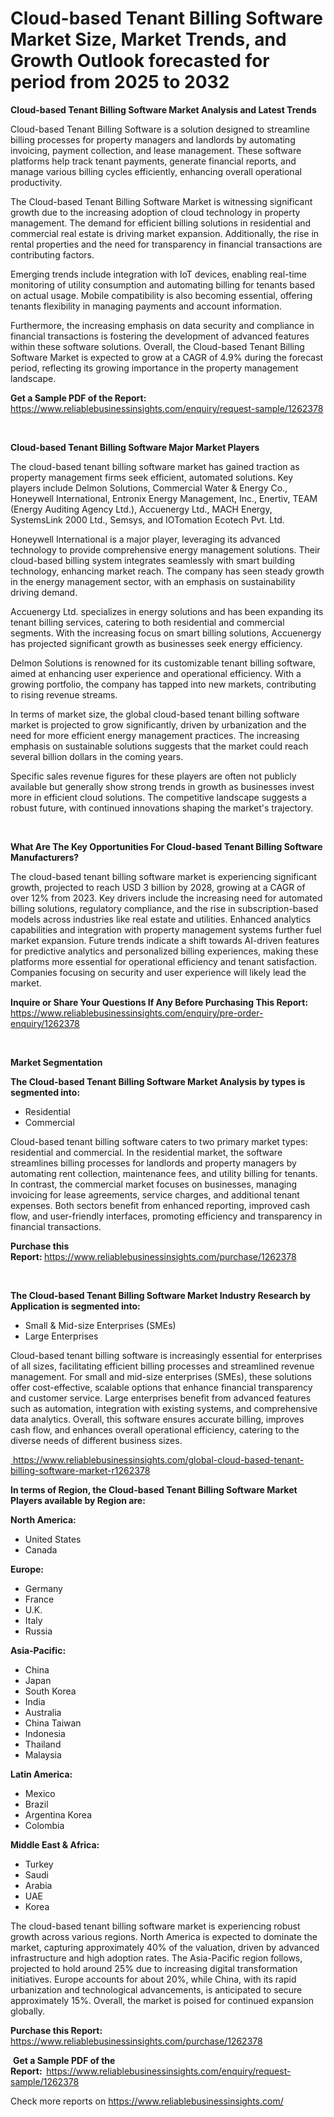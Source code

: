 <p><h1>Cloud-based Tenant Billing Software Market Size, Market Trends, and Growth Outlook forecasted for period from 2025 to 2032</h1></p><p><strong>Cloud-based Tenant Billing Software Market Analysis and Latest Trends</strong></p>
<p><p>Cloud-based Tenant Billing Software is a solution designed to streamline billing processes for property managers and landlords by automating invoicing, payment collection, and lease management. These software platforms help track tenant payments, generate financial reports, and manage various billing cycles efficiently, enhancing overall operational productivity.</p><p>The Cloud-based Tenant Billing Software Market is witnessing significant growth due to the increasing adoption of cloud technology in property management. The demand for efficient billing solutions in residential and commercial real estate is driving market expansion. Additionally, the rise in rental properties and the need for transparency in financial transactions are contributing factors.</p><p>Emerging trends include integration with IoT devices, enabling real-time monitoring of utility consumption and automating billing for tenants based on actual usage. Mobile compatibility is also becoming essential, offering tenants flexibility in managing payments and account information.</p><p>Furthermore, the increasing emphasis on data security and compliance in financial transactions is fostering the development of advanced features within these software solutions. Overall, the Cloud-based Tenant Billing Software Market is expected to grow at a CAGR of 4.9% during the forecast period, reflecting its growing importance in the property management landscape.</p></p>
<p><strong>Get a Sample PDF of the Report:&nbsp;</strong> <a href="https://www.reliablebusinessinsights.com/enquiry/request-sample/1262378?utm_campaign=3086&utm_medium=2&utm_source=Github&utm_content=ia&utm_term=11032025&utm_id=cloud-based-tenant-billing-software">https://www.reliablebusinessinsights.com/enquiry/request-sample/1262378</a></p>
<p>&nbsp;</p>
<p><strong>Cloud-based Tenant Billing Software Major Market Players</strong></p>
<p><p>The cloud-based tenant billing software market has gained traction as property management firms seek efficient, automated solutions. Key players include Delmon Solutions, Commercial Water & Energy Co., Honeywell International, Entronix Energy Management, Inc., Enertiv, TEAM (Energy Auditing Agency Ltd.), Accuenergy Ltd., MACH Energy, SystemsLink 2000 Ltd., Semsys, and IOTomation Ecotech Pvt. Ltd. </p><p>Honeywell International is a major player, leveraging its advanced technology to provide comprehensive energy management solutions. Their cloud-based billing system integrates seamlessly with smart building technology, enhancing market reach. The company has seen steady growth in the energy management sector, with an emphasis on sustainability driving demand.</p><p>Accuenergy Ltd. specializes in energy solutions and has been expanding its tenant billing services, catering to both residential and commercial segments. With the increasing focus on smart billing solutions, Accuenergy has projected significant growth as businesses seek energy efficiency.</p><p>Delmon Solutions is renowned for its customizable tenant billing software, aimed at enhancing user experience and operational efficiency. With a growing portfolio, the company has tapped into new markets, contributing to rising revenue streams.</p><p>In terms of market size, the global cloud-based tenant billing software market is projected to grow significantly, driven by urbanization and the need for more efficient energy management practices. The increasing emphasis on sustainable solutions suggests that the market could reach several billion dollars in the coming years.</p><p>Specific sales revenue figures for these players are often not publicly available but generally show strong trends in growth as businesses invest more in efficient cloud solutions. The competitive landscape suggests a robust future, with continued innovations shaping the market's trajectory.</p></p>
<p>&nbsp;</p>
<p><strong>What Are The Key Opportunities For Cloud-based Tenant Billing Software Manufacturers?</strong></p>
<p><p>The cloud-based tenant billing software market is experiencing significant growth, projected to reach USD 3 billion by 2028, growing at a CAGR of over 12% from 2023. Key drivers include the increasing need for automated billing solutions, regulatory compliance, and the rise in subscription-based models across industries like real estate and utilities. Enhanced analytics capabilities and integration with property management systems further fuel market expansion. Future trends indicate a shift towards AI-driven features for predictive analytics and personalized billing experiences, making these platforms more essential for operational efficiency and tenant satisfaction. Companies focusing on security and user experience will likely lead the market.</p></p>
<p><strong>Inquire or Share Your Questions If Any Before Purchasing This Report:</strong> <a href="https://www.reliablebusinessinsights.com/enquiry/pre-order-enquiry/1262378?utm_campaign=3086&utm_medium=2&utm_source=Github&utm_content=ia&utm_term=11032025&utm_id=cloud-based-tenant-billing-software">https://www.reliablebusinessinsights.com/enquiry/pre-order-enquiry/1262378</a></p>
<p>&nbsp;</p>
<p><strong>Market Segmentation</strong></p>
<p><strong>The Cloud-based Tenant Billing Software Market Analysis by types is segmented into:</strong></p>
<p><ul><li>Residential</li><li>Commercial</li></ul></p>
<p><p>Cloud-based tenant billing software caters to two primary market types: residential and commercial. In the residential market, the software streamlines billing processes for landlords and property managers by automating rent collection, maintenance fees, and utility billing for tenants. In contrast, the commercial market focuses on businesses, managing invoicing for lease agreements, service charges, and additional tenant expenses. Both sectors benefit from enhanced reporting, improved cash flow, and user-friendly interfaces, promoting efficiency and transparency in financial transactions.</p></p>
<p><strong>Purchase this Report:&nbsp;</strong><a href="https://www.reliablebusinessinsights.com/purchase/1262378?utm_campaign=3086&utm_medium=2&utm_source=Github&utm_content=ia&utm_term=11032025&utm_id=cloud-based-tenant-billing-software">https://www.reliablebusinessinsights.com/purchase/1262378</a></p>
<p>&nbsp;</p>
<p><strong>The Cloud-based Tenant Billing Software Market Industry Research by Application is segmented into:</strong></p>
<p><ul><li>Small & Mid-size Enterprises (SMEs)</li><li>Large Enterprises</li></ul></p>
<p><p>Cloud-based tenant billing software is increasingly essential for enterprises of all sizes, facilitating efficient billing processes and streamlined revenue management. For small and mid-size enterprises (SMEs), these solutions offer cost-effective, scalable options that enhance financial transparency and customer service. Large enterprises benefit from advanced features such as automation, integration with existing systems, and comprehensive data analytics. Overall, this software ensures accurate billing, improves cash flow, and enhances overall operational efficiency, catering to the diverse needs of different business sizes.</p></p>
<p><a href="https://www.reliablebusinessinsights.com/global-cloud-based-tenant-billing-software-market-r1262378?utm_campaign=3086&utm_medium=2&utm_source=Github&utm_content=ia&utm_term=11032025&utm_id=cloud-based-tenant-billing-software">&nbsp;https://www.reliablebusinessinsights.com/global-cloud-based-tenant-billing-software-market-r1262378</a></p>
<p><strong>In terms of Region, the Cloud-based Tenant Billing Software Market Players available by Region are:</strong></p>
<p>
    <p> <strong> North America: </strong>
        <ul>
            <li>United States</li>
            <li>Canada</li>
        </ul>
        </p> 
    <p> <strong> Europe: </strong>
        <ul>
            <li>Germany</li>
            <li>France</li>
            <li>U.K.</li>
            <li>Italy</li>
            <li>Russia</li>
        </ul>
        </p> 
    <p> <strong> Asia-Pacific: </strong>
        <ul>
            <li>China</li>
            <li>Japan</li>
            <li>South Korea</li>
            <li>India</li>
            <li>Australia</li>
            <li>China Taiwan</li>
            <li>Indonesia</li>
            <li>Thailand</li>
            <li>Malaysia</li>
        </ul>
        </p> 
    <p> <strong> Latin America: </strong>
        <ul>
            <li>Mexico</li>
            <li>Brazil</li>
            <li>Argentina Korea</li>
            <li>Colombia</li>
        </ul>
        </p> 
    <p> <strong> Middle East & Africa: </strong>
        <ul>
            <li>Turkey</li>
            <li>Saudi</li>
            <li>Arabia</li>
            <li>UAE</li>
            <li>Korea</li>
        </ul>
    </p>
    </p>
<p><p>The cloud-based tenant billing software market is experiencing robust growth across various regions. North America is expected to dominate the market, capturing approximately 40% of the valuation, driven by advanced infrastructure and high adoption rates. The Asia-Pacific region follows, projected to hold around 25% due to increasing digital transformation initiatives. Europe accounts for about 20%, while China, with its rapid urbanization and technological advancements, is anticipated to secure approximately 15%. Overall, the market is poised for continued expansion globally.</p></p>
<p><strong>Purchase this Report: </strong><a href="https://www.reliablebusinessinsights.com/purchase/1262378?utm_campaign=3086&utm_medium=2&utm_source=Github&utm_content=ia&utm_term=11032025&utm_id=cloud-based-tenant-billing-software">https://www.reliablebusinessinsights.com/purchase/1262378</a></p>
<p>&nbsp;<strong>Get a Sample PDF of the Report:&nbsp;&nbsp;</strong><a href="https://www.reliablebusinessinsights.com/enquiry/request-sample/1262378?utm_campaign=3086&utm_medium=2&utm_source=Github&utm_content=ia&utm_term=11032025&utm_id=cloud-based-tenant-billing-software">https://www.reliablebusinessinsights.com/enquiry/request-sample/1262378</a></p>
<p><strong></strong></p>
<p>Check more reports on <a href="https://www.reliablebusinessinsights.com/?utm_campaign=3086&utm_medium=2&utm_source=Github&utm_content=ia&utm_term=11032025&utm_id=cloud-based-tenant-billing-software">https://www.reliablebusinessinsights.com/</a></p>